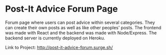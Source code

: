 # Post-It Advice Forum Page

Forum page where users can post advice within several categories. They can create their own posts as well as like other peoples' posts. The frontend was made with React and the backend was made with Node/Express. The backend server is currently deployed on Heroku.

Link to Project: http://post-it-advice-forum.surge.sh/
